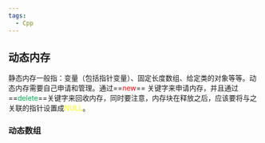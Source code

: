 ```yaml
---
tags:
  - Cpp
---
```

## 动态内存
静态内存一般指：变量（包括指针变量）、固定长度数组、给定类的对象等等。动态内存需要自己申请和管理。通过==<font color="#ff0000">new</font>== 关键字来申请内存，并且通过==<font color="#00b050">delete</font>==关键字来回收内存，同时要注意，内存块在释放之后，应该要将与之关联的指针设置成<font color="#ffff00">NULL</font>。
### 动态数组
